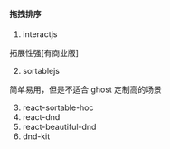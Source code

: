 #### 拖拽排序

1. interactjs

拓展性强[有商业版]

2. sortablejs

简单易用，但是不适合 ghost 定制高的场景

3. react-sortable-hoc
4. react-dnd
5. react-beautiful-dnd
6. dnd-kit
